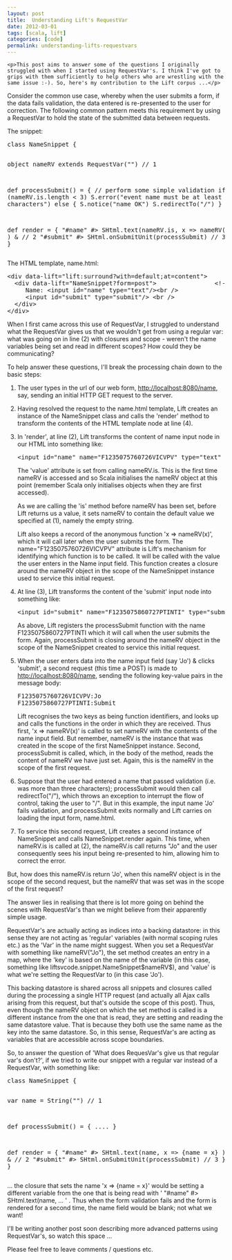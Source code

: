 ```yaml
---
layout: post
title:  Understanding Lift's RequestVar
date: 2012-03-01
tags: [scala, lift]
categories: [code]
permalink: understanding-lifts-requestvars
---
```


    <p>This post aims to answer some of the questions I originally struggled with when I started using RequestVar's. I think I've got to grips with them sufficiently to help others who are wrestling with the same issue :-). So, here's my contribution to the Lift corpus ...</p>
<p>Consider the common use case, whereby when the user submits a form,  if the data fails validation, the data entered is re-presented to the user for correction.  The following common pattern meets this requirement by using a RequestVar to hold the state of the submitted data between requests.</p>
<p>The snippet:</p>
<div class="CodeRay">
  <div class="code"><pre>class NameSnippet {

  object nameRV extends RequestVar(&quot;&quot;)                // 1

  def processSubmit() = {
    // perform some simple validation
    if (nameRV.is.length &lt; 3) 
      S.error(&quot;event name must be at least 3 characters&quot;)
    else {
      S.notice(&quot;name OK&quot;)
      S.redirectTo(&quot;/&quot;)
    }
  }

  def render = {
    &quot;#name&quot; #&gt; SHtml.text(nameRV.is, x =&gt; nameRV(x) ) &amp; // 2
    &quot;#submit&quot; #&gt; SHtml.onSubmitUnit(processSubmit)      // 3
  }
}</pre></div>
</div>

<p>The HTML template, name.html:</p>
<div class="CodeRay">
  <div class="code"><pre>&lt;div data-lift=&quot;lift:surround?with=default;at=content&quot;&gt;
  &lt;div data-lift=&quot;NameSnippet?form=post&quot;&gt;                &lt;!-- 4 --&gt;
     Name: &lt;input id=&quot;name&quot; type=&quot;text&quot;/&gt;&lt;br /&gt;
     &lt;input id=&quot;submit&quot; type=&quot;submit&quot;/&gt; &lt;br /&gt;
  &lt;/div&gt;
&lt;/div&gt;</pre></div>
</div>

<p>When I first came across this use of RequestVar, I struggled to understand what the RequestVar gives us  that we wouldn't get from using a regular var: what was going on in  line (2) with closures and scope  - weren't the name variables being set and read in different scopes? How could they be communicating?</p>
<p>To help answer these questions, I'll break the processing chain down to the basic steps:</p>
<ol>
<li>
<p>The user types in the url of our web form, <a href="http://localhost:8080/name">http://localhost:8080/name</a>, say, sending an initial HTTP GET request to  the server.</p>
</li>
<li>
<p>Having resolved the request to the name.html template, Lift creates an instance of the NameSnippet class and calls the 'render' method to transform the contents of the HTML template node at line (4).</p>
</li>
<li>
<p>In 'render', at line (2), Lift transforms the content of name input node in our HTML into something like:</p>
<div class="CodeRay">
  <div class="code"><pre>&lt;input id=&quot;name&quot; name=&quot;F1235075760726VICVPV&quot; type=&quot;text&quot; value=&quot;&quot;/&gt;</pre></div>
</div>

<p>The 'value' attribute is set from calling nameRV.is. This is the first time nameRV is accessed and so Scala initialises the nameRV object at this point (remember Scala only initialises objects when they are first accessed).</p>
<p>As we are calling the 'is' method before nameRV has been set, before Lift returns us a value,  it sets nameRV to contain the default value we specified at (1), namely the empty string.</p>
<p>Lift also keeps a record of the  anonymous function 'x =&gt; nameRV(x)', which it will call  later when the user submits the form. The name="F1235075760726VICVPV" attribute is Lift's mechanism for identifying which function is to be called. It will be called with the value the user enters in the Name input field. This function creates a closure around the nameRV object in the scope of the NameSnippet instance used to service this initial request.</p>
</li>
<li>
<p>At line (3), Lift transforms the content of the 'submit' input node into something like:</p>
<div class="code">
<div class="CodeRay">
  <div class="code"><pre>&lt;input id=&quot;submit&quot; name=&quot;F1235075860727PTINTI&quot; type=&quot;submit&quot; /&gt;</pre></div>
</div>

</div>
<p>As above, Lift registers the processSubmit function  with the name F1235075860727PTINTI which it will call when the user submits the form. Again, processSubmit is closing around the nameRV object in the scope of the NameSnippet created to service this initial request.</p>
</li>
<li>
<p>When the user enters data into the name input field (say 'Jo') &amp; clicks 'submit',  a second request (this time a POST) is made to <a href="http://localhost:8080/name">http://localhost:8080/name</a>, sending  the following key-value pairs in the message body:</p>
<div class="CodeRay">
  <div class="code"><pre>F1235075760726VICVPV:Jo 
F1235075860727PTINTI:Submit</pre></div>
</div>

<p>Lift recognises the two keys as being function identifiers, and looks up and calls the functions in the order in which they are received. Thus first, 'x =&gt; nameRV(x)' is called to set nameRV with the contents of the name input field. But remember, nameRV is the instance that was created in the scope of the first NameSnippet instance. Second, processSubmit is called, which, in the body of the method, reads the content of nameRV we have just set. Again, this is the nameRV in the scope of the first request.</p>
</li>
<li>
<p>Suppose that the user had entered a name that passed validation (i.e. was more than three characters); processSubmit would then call redirectTo("/"), which throws an exception to interrupt the flow of control,  taking the user to "/". But in this example, the input name 'Jo' fails validation, and processSubmit exits normally and Lift carries on loading the input form, name.html.</p>
</li>
<li>
<p>To service this second request, Lift creates a second instance of NameSnippet and calls NameSnippet.render again. This time, when nameRV.is is called at (2), the nameRV.is call returns "Jo" and the user consequently sees his input being re-presented to him, allowing him to correct the error.</p>
</li>
</ol>
<p>But, how does this nameRV.is return 'Jo', when this nameRV object is in the scope of the  second request, but the nameRV that was set was in the scope of the first request?</p>
<p>The answer lies in realising that there is lot more going on behind the scenes with RequestVar's than we might believe from their apparently simple usage.</p>
<p>RequestVar's are actually acting as indices into a backing datastore: in this sense they are not acting as 'regular' variables (with normal scoping rules etc.) as the 'Var' in the name might suggest. When you set a RequestVar with something like nameRV("Jo"), the set method creates an entry in a  map, where the 'key' is based on the name of the variable (in this case, something like  liftsvcode.snippet.NameSnippet$nameRV$), and 'value' is what we're setting the RequestVar to (in this case 'Jo').</p>
<p>This backing datastore is shared across all snippets and closures called during the processing a single HTTP request (and actually all Ajax calls arising from this request, but that's outside the scope of this post). Thus, even though the nameRV object on which the  set method is called is a different  instance from the one that is read, they are setting and reading the same datastore value. That is because&nbsp;they both use the  same name as the key into the same datastore. So, in this sense, RequestVar's are acting as variables that are accessible across scope boundaries.</p>
<p>So, to answer the question of 'What does RequesVar's give us that regular var's don't?', if we tried to write our snippet with a regular var instead of a RequestVar, with something like:</p>
<div class="CodeRay">
  <div class="code"><pre>class NameSnippet {

  var name = String(&quot;&quot;)                               // 1

  def processSubmit() = { .... }

  def render = {
    &quot;#name&quot; #&gt; SHtml.text(name, x =&gt; {name = x} ) &amp; // 2
    &quot;#submit&quot; #&gt; SHtml.onSubmitUnit(processSubmit)  // 3
  }
}</pre></div>
</div>

<p>... the closure that sets the name 'x =&gt; {name = x}' would be setting a different variable from the one that is being read with ' "#name" #&gt; SHtml.text(name, ... ' . Thus when the form validation fails and the form is rendered for a second time, the name field would be blank; not what we want!</p>
<p>I'll be writing another post soon describing more advanced patterns using RequestVar's, so watch this space ...</p>
<p>Please feel free to leave comments / questions etc.</p>
<p>&nbsp;</p>
  
